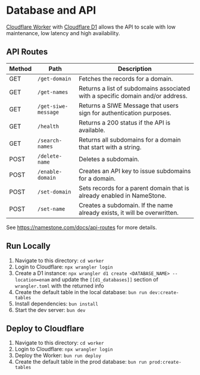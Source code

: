 # Database and API

[Cloudflare Worker](https://developers.cloudflare.com/workers/) with [Cloudflare D1](https://developers.cloudflare.com/d1/) allows the API to scale with low maintenance, low latency and high availability.

## API Routes

| Method | Path                | Description                                                                    |
| ------ | ------------------- | ------------------------------------------------------------------------------ |
| GET    | `/get-domain`       | Fetches the records for a domain.                                              |
| GET    | `/get-names`        | Returns a list of subdomains associated with a specific domain and/or address. |
| GET    | `/get-siwe-message` | Returns a SIWE Message that users sign for authentication purposes.            |
| GET    | `/health`           | Returns a 200 status if the API is available.                                  |
| GET    | `/search-names`     | Returns all subdomains for a domain that start with a string.                  |
| POST   | `/delete-name`      | Deletes a subdomain.                                                           |
| POST   | `/enable-domain`    | Creates an API key to issue subdomains for a domain.                           |
| POST   | `/set-domain`       | Sets records for a parent domain that is already enabled in NameStone.         |
| POST   | `/set-name`         | Creates a subdomain. If the name already exists, it will be overwritten.       |

See https://namestone.com/docs/api-routes for more details.

## Run Locally

1. Navigate to this directory: `cd worker`
2. Login to Cloudflare: `npx wrangler login`
3. Create a D1 instance: `npx wrangler d1 create <DATABASE_NAME> --location=enam` and update the `[[d1_databases]]` section of `wrangler.toml` with the returned info
4. Create the default table in the local database: `bun run dev:create-tables`
5. Install dependencies: `bun install`
6. Start the dev server: `bun dev`

## Deploy to Cloudflare

1. Navigate to this directory: `cd worker`
2. Login to Cloudflare: `npx wrangler login`
3. Deploy the Worker: `bun run deploy`
4. Create the default table in the prod database: `bun run prod:create-tables`
